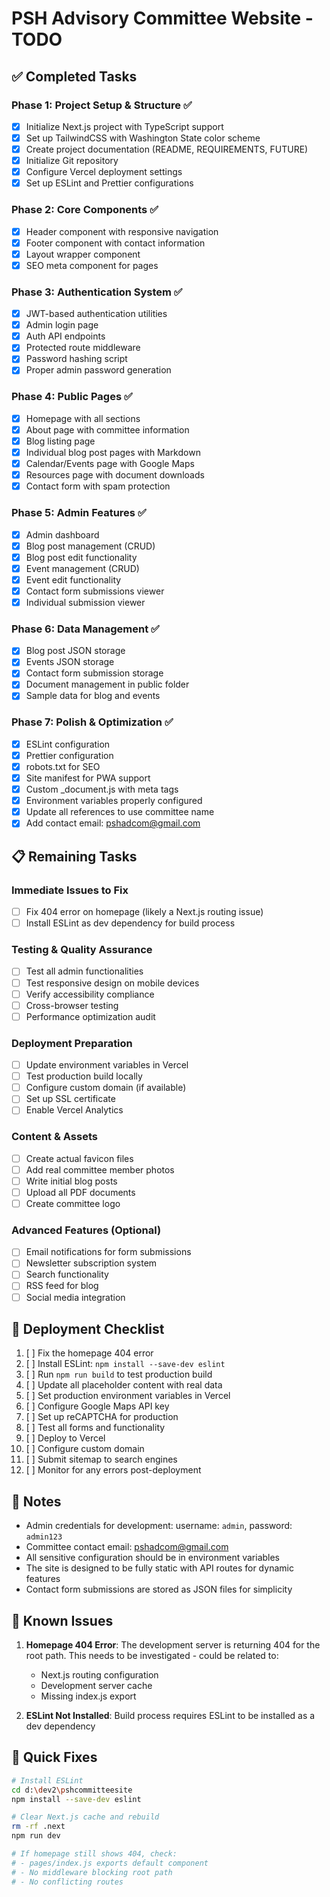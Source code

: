 # PSH Advisory Committee Website - TODO

## ✅ Completed Tasks

### Phase 1: Project Setup & Structure ✅
- [x] Initialize Next.js project with TypeScript support
- [x] Set up TailwindCSS with Washington State color scheme
- [x] Create project documentation (README, REQUIREMENTS, FUTURE)
- [x] Initialize Git repository
- [x] Configure Vercel deployment settings
- [x] Set up ESLint and Prettier configurations

### Phase 2: Core Components ✅
- [x] Header component with responsive navigation
- [x] Footer component with contact information
- [x] Layout wrapper component
- [x] SEO meta component for pages

### Phase 3: Authentication System ✅
- [x] JWT-based authentication utilities
- [x] Admin login page
- [x] Auth API endpoints
- [x] Protected route middleware
- [x] Password hashing script
- [x] Proper admin password generation

### Phase 4: Public Pages ✅
- [x] Homepage with all sections
- [x] About page with committee information
- [x] Blog listing page
- [x] Individual blog post pages with Markdown
- [x] Calendar/Events page with Google Maps
- [x] Resources page with document downloads
- [x] Contact form with spam protection

### Phase 5: Admin Features ✅
- [x] Admin dashboard
- [x] Blog post management (CRUD)
- [x] Blog post edit functionality
- [x] Event management (CRUD)
- [x] Event edit functionality
- [x] Contact form submissions viewer
- [x] Individual submission viewer

### Phase 6: Data Management ✅
- [x] Blog post JSON storage
- [x] Events JSON storage
- [x] Contact form submission storage
- [x] Document management in public folder
- [x] Sample data for blog and events

### Phase 7: Polish & Optimization ✅
- [x] ESLint configuration
- [x] Prettier configuration
- [x] robots.txt for SEO
- [x] Site manifest for PWA support
- [x] Custom _document.js with meta tags
- [x] Environment variables properly configured
- [x] Update all references to use committee name
- [x] Add contact email: pshadcom@gmail.com

## 📋 Remaining Tasks

### Immediate Issues to Fix
- [ ] Fix 404 error on homepage (likely a Next.js routing issue)
- [ ] Install ESLint as dev dependency for build process

### Testing & Quality Assurance
- [ ] Test all admin functionalities
- [ ] Test responsive design on mobile devices
- [ ] Verify accessibility compliance
- [ ] Cross-browser testing
- [ ] Performance optimization audit

### Deployment Preparation
- [ ] Update environment variables in Vercel
- [ ] Test production build locally
- [ ] Configure custom domain (if available)
- [ ] Set up SSL certificate
- [ ] Enable Vercel Analytics

### Content & Assets
- [ ] Create actual favicon files
- [ ] Add real committee member photos
- [ ] Write initial blog posts
- [ ] Upload all PDF documents
- [ ] Create committee logo

### Advanced Features (Optional)
- [ ] Email notifications for form submissions
- [ ] Newsletter subscription system
- [ ] Search functionality
- [ ] RSS feed for blog
- [ ] Social media integration

## 🚀 Deployment Checklist

1. [ ] Fix the homepage 404 error
2. [ ] Install ESLint: `npm install --save-dev eslint`
3. [ ] Run `npm run build` to test production build
4. [ ] Update all placeholder content with real data
5. [ ] Set production environment variables in Vercel
6. [ ] Configure Google Maps API key
7. [ ] Set up reCAPTCHA for production
8. [ ] Test all forms and functionality
9. [ ] Deploy to Vercel
10. [ ] Configure custom domain
11. [ ] Submit sitemap to search engines
12. [ ] Monitor for any errors post-deployment

## 📝 Notes

- Admin credentials for development: username: `admin`, password: `admin123`
- Committee contact email: pshadcom@gmail.com
- All sensitive configuration should be in environment variables
- The site is designed to be fully static with API routes for dynamic features
- Contact form submissions are stored as JSON files for simplicity

## 🐛 Known Issues

1. **Homepage 404 Error**: The development server is returning 404 for the root path. This needs to be investigated - could be related to:
   - Next.js routing configuration
   - Development server cache
   - Missing index.js export
   
2. **ESLint Not Installed**: Build process requires ESLint to be installed as a dev dependency

## 🔧 Quick Fixes

```bash
# Install ESLint
cd d:\dev2\pshcommitteesite
npm install --save-dev eslint

# Clear Next.js cache and rebuild
rm -rf .next
npm run dev

# If homepage still shows 404, check:
# - pages/index.js exports default component
# - No middleware blocking root path
# - No conflicting routes
```